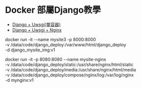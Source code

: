 # Docker 部屬Django教學

- [Django + Uwsgi(單容器)](https://zhuanlan.zhihu.com/p/141976805)
- [Django + Uwsgi + Nginx](https://blog.csdn.net/weixin_42134789/article/details/106205182)

docker run -it --name mysite3 -p 8000:8000 \
-v /data/code/django_deploy:/var/www/html/django_deploy \
-d django_mysite_img:v1


docker run -it -p 8080:8080 --name mysite-nginx \
-v /data/code/django_deploy/static:/usr/share/nginx/html/static \
-v /data/code/django_deploy/media:/usr/share/nginx/html/media \
-v /data/code/django_deploy/compose/nginx/log:/var/log/nginx \
-d mynginx:v1